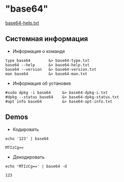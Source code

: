 # "base64"

[base64-help.txt](base64-help.txt)

## Системная информация 

* Информация о команде 
````shell
type base64        &> base64-type.txt
base64 --help      &> base64-help.txt
base64 --version   &> base64-version.txt
man base64         &> base64-man.txt
````

* Информация об установке
````shell
#sudo dpkg -i base64     &> base64-dpkg-i.txt
#dpkg --status base64    &> base64-dpkg-status.txt
#apt info base64         &> base64-apt-info.txt
````


## Demos

* Кодировать
```shell
echo '123' | base64
```
`MTIzCg==`
* Декодировать
```shell
echo 'MTIzCg==' | base64 -d
```
`123`